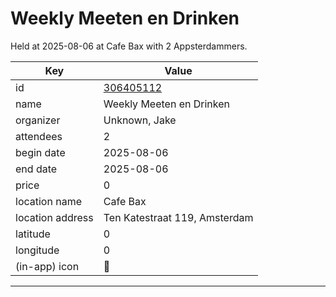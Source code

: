 # Weekly Meeten en Drinken
Held at 2025-08-06 at Cafe Bax with 2 Appsterdammers.
        
|Key|Value
|---|---|
|id|[306405112](https://www.meetup.com/appsterdam/events/306405112/)|
|name|Weekly Meeten en Drinken|
|organizer|Unknown, Jake|
|attendees|2|
|begin date|2025-08-06|
|end date|2025-08-06|
|price|0|
|location name|Cafe Bax|
|location address|Ten Katestraat 119, Amsterdam|
|latitude|0|
|longitude|0|
|(in-app) icon|🍺|

---


